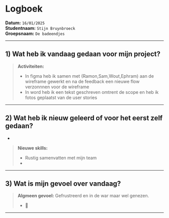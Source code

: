 # Logboek

**Datum:** `16/01/2025`  
**Studentnaam:** `Stijn Bruynbroeck`  
**Groepsnaam:** `De badeendjes`

---

## 1) Wat heb ik vandaag gedaan voor mijn project?

> **Activiteiten:**
>
> - In figma heb ik samen met (Ramon,Sam,Wout,Ephram) aan de wireframe gewerkt en na de feedback een nieuwe flow verzonnnen voor de wireframe
> - In word heb ik een tekst geschreven omtrent de scope en heb ik fotos geplaatst van de user stories

---

## 2) Wat heb ik nieuw geleerd of voor het eerst zelf gedaan?

-

> **Nieuwe skills:**
>
> - Rustig samenvatten met mijn team
> -

---

## 3) Wat is mijn gevoel over vandaag?

> **Algmeen gevoel:**
> Gefrustreerd en in de war maar wel genezen.
>
> - 🤯

---
